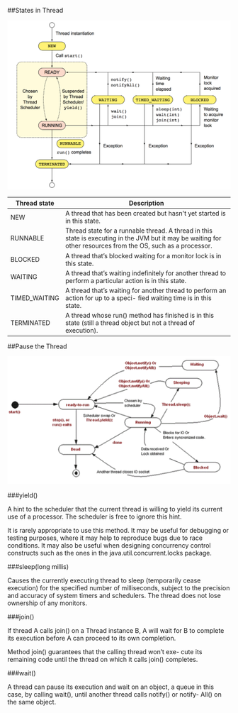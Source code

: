 
##States in Thread

![Thread State](https://github.com/AntiiiMage/study-notes/blob/master/java-basics/images/thread-states.png)

Thread state | Description
---- | ---
NEW | A thread that has been created but hasn't yet started is in this state.
RUNNABLE | Thread state for a runnable thread. A thread in this state is executing in the JVM but it may be waiting for other resources from the OS, such as a processor.
BLOCKED | A thread that’s blocked waiting for a monitor lock is in this state.
WAITING | A thread that’s waiting indefinitely for another thread to perform a particular action is in this state.
TIMED_WAITING | A thread that’s waiting for another thread to perform an action for up to a speci- fied waiting time is in this state. 
TERMINATED | A thread whose run() method has finished is in this state (still a thread object but not a thread of execution).

##Pause the Thread

![StateSwitch](https://github.com/AntiiiMage/study-notes/blob/master/java-basics/images/thread-state-switch.png)

###yield()

A hint to the scheduler that the current thread is willing to yield its current use of a processor. The scheduler is free to ignore this hint.

It is rarely appropriate to use this method. It may be useful for debugging or testing purposes, where it may help to reproduce bugs due to race conditions. It may also be useful when designing concurrency control constructs such as the ones in the java.util.concurrent.locks package.

###sleep(long millis)

Causes the currently executing thread to sleep (temporarily cease execution) for the specified number of milliseconds, subject to the precision and accuracy of system timers and schedulers. The thread does not lose ownership of any monitors.

###join()

If thread A calls join() on a Thread instance B, A will wait for B to complete its execution before A can proceed to its own completion.

Method join() guarantees that the calling thread won’t exe- cute its remaining code until the thread on which it calls join() completes.

###wait()

A thread can pause its execution and wait on an object, a queue in this case, by calling wait(), until another thread calls notify() or notify- All() on the same object.
